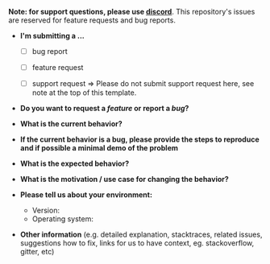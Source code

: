 **Note: for support questions, please use [discord](https://discord.gg/6kvMxPh)**. This repository's issues are reserved for feature requests and bug reports.

* **I'm submitting a ...**
  - [ ] bug report
  - [ ] feature request
  - [ ] support request => Please do not submit support request here, see note at the top of this template.


* **Do you want to request a *feature* or report a *bug*?**



* **What is the current behavior?**



* **If the current behavior is a bug, please provide the steps to reproduce and if possible a minimal demo of the problem** 



* **What is the expected behavior?**



* **What is the motivation / use case for changing the behavior?**



* **Please tell us about your environment:**
  
  - Version:
  - Operating system:


* **Other information** (e.g. detailed explanation, stacktraces, related issues, suggestions how to fix, links for us to have context, eg. stackoverflow, gitter, etc)
